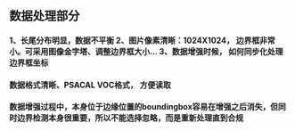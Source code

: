 ## 数据处理部分

#### 1、长尾分布明显，数据不平衡 2、图片像素清晰：1024X1024， 边界框非常小。可采用图像金字塔、调整边界框大小... 3、数据增强时候， 如何同步化处理边界框坐标
#### 数据格式清晰、PSACAL VOC格式， 方便读取

#### 数据增强过程中，本身位于边缘位置的boundingbox容易在增强之后消失，但同时边界检测本身很重要，所以不能选择忽略，而是重新处理直到合规
